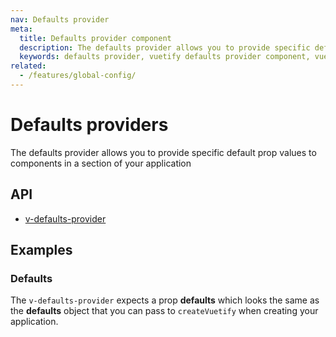 ```yaml
---
nav: Defaults provider
meta:
  title: Defaults provider component
  description: The defaults provider allows you to provide specific default prop values to components in a section of your application
  keywords: defaults provider, vuetify defaults provider component, vue defaults provider component
related:
  - /features/global-config/
---
```


# Defaults providers

The defaults provider allows you to provide specific default prop values to components in a section of your application

## API

- [v-defaults-provider](/api/v-defaults-provider)

## Examples

### Defaults

The `v-defaults-provider` expects a prop **defaults** which looks the same as the **defaults** object that you can pass to `createVuetify` when creating your application.

<example file="v-defaults-provider/prop-defaults" />
